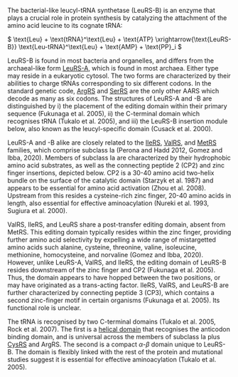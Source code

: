 

The bacterial-like leucyl-tRNA synthetase (LeuRS-B) is an enzyme that plays a crucial role in protein synthesis by catalyzing the attachment of the amino acid leucine to its cognate tRNA:




$ \text{Leu} + \text{tRNA}^\text{Leu} + \text{ATP} \xrightarrow{\text{LeuRS-B}} \text{Leu-tRNA}^\text{Leu} + \text{AMP} + \text{PP}_i  $




LeuRS-B is found in most bacteria and organelles, and differs from the archaeal-like form [LeuRS-A](/class1/leu2), which is found in most archaea. 
Either type may reside in a eukaryotic cytosol.   The two forms are characterized by their abilities to charge tRNAs corresponding to six different codons.
In the standard genetic code, [ArgRS](/class1/arg) and [SerRS](/class1/ser1) are the only other AARS which decode as many as six codons.
The structures of LeuRS-A and -B are distinguished by 
i) the placement of the editing domain within their primary sequence  (Fukunaga et al. 2005), 
ii) the C-terminal domain which recognises tRNA (Tukalo et al. 2005), and 
iii) the LeuRS-B insertion module below, also known as the leucyl-specific domain (Cusack et al. 2000).


LeuRS-A and -B alike are closely related to the  [IleRS](/class1/ile), [ValRS](/class1/val), and [MetRS](/class1/met) families, which comprise 
subclass Ia (Perona and Hadd 2012, Gomez and Ibba, 2020).
Members of subclass Ia are characterized by their hydrophobic amino acid substrates, as well as the connecting peptide 2 (CP2) and zinc finger insertions, depicted below. 
CP2 is a 30-40 amino acid two-helix bundle on the surface of the catalytic domain (Starzyk et al. 1987) and appears to be essential for amino acid activation (Zhou et al. 2008). 
Upstream from this resides a cysteine-rich zinc finger, 20-40 amino acids in length, also essential for effective aminoacylation (Nureki et al. 1993, Sugiura et al. 2000). 


ValRS,	IleRS, and LeuRS share a post-transfer editing domain, absent from MetRS.
This editing domain typically resides within the zinc finger, providing further amino acid selectivity by expelling a wide range of mistargetted amino acids 
such alanine, cysteine, threonine, valine, isoleucine, methionine, homocysteine, and norvaline (Gomez and Ibba, 2020).
However, unlike LeuRS-A, ValRS, and IleRS, the editing domain of LeuRS-B resides downstream of the zinc finger and CP2 (Fukunaga et al. 2005).
Thus, the domain appears to have hopped between the two positions, or may have originated as a trans-acting factor.
IleRS, ValRS, and LeuRS-B are further characterized by connecting peptide 3 (CP3), which contains a second zinc-finger motif in certain organisms (Fukunaga et al. 2005).
Its functional role is unclear. 




The tRNA is recognised by two C-terminal domains (Tukalo et al. 2005, Rock et al. 2007).
The first is a  [helical domain](/superfamily/class1/Anticodon_binding_domain_CRIMVL) that recognises the anticodon binding domain, and is universal across the members of subclass Ia plus [CysRS](/class1/cys) and ArgRS.
The second is a compact $\alpha$-$\beta$ domain unique to LeuRS-B.
The domain is flexibly linked with the rest of the protein and mutational studies suggest it is essential for effective aminoacylation (Tukalo et al. 2005).



